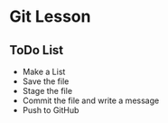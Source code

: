 # Git Lesson

## ToDo List

* Make a List
* Save the file
* Stage the file
* Commit the file and write a message
* Push to GitHub

